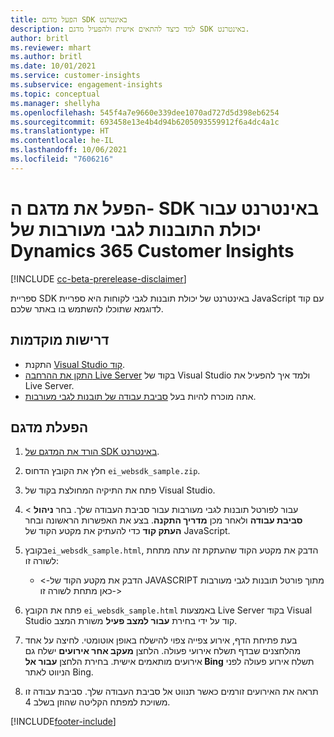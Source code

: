 ```yaml
---
title: הפעל מדגם SDK באינטרנט
description: למד כיצד להתאים אישית ולהפעיל מדגם SDK באינטרנט.
author: britl
ms.reviewer: mhart
ms.author: britl
ms.date: 10/01/2021
ms.service: customer-insights
ms.subservice: engagement-insights
ms.topic: conceptual
ms.manager: shellyha
ms.openlocfilehash: 545f4a7e9660e339dee1070ad727d5d398eb6254
ms.sourcegitcommit: 693458e13e4b4d94b6205093559912f6a4dc4a1c
ms.translationtype: HT
ms.contentlocale: he-IL
ms.lasthandoff: 10/06/2021
ms.locfileid: "7606216"
---
```

# <a name="run-the-web-sdk-sample-for-dynamics-365-customer-insights-engagement-insights-capability"></a>הפעל את מדגם ה- SDK באינטרנט עבור יכולת התובנות לגבי מעורבות של Dynamics 365 Customer Insights

[!INCLUDE [cc-beta-prerelease-disclaimer](includes/cc-beta-prerelease-disclaimer.md)]

ספריית SDK באינטרנט של יכולת תובנות לגבי לקוחות היא ספריית JavaScript עם קוד לדוגמא שתוכלו להשתמש בו באתר שלכם.

## <a name="prerequisites"></a>דרישות מוקדמות

- התקנת [Visual Studio קוד](https://code.visualstudio.com/).
- [התקן את ההרחבה Live Server](https://marketplace.visualstudio.com/items?itemName=ritwickdey.LiveServer) בקוד של Visual Studio ולמד איך להפעיל את Live Server.
- אתה מוכרח להיות בעל [סביבת עבודה של תובנות לגבי מעורבות](create-workspace.md).

## <a name="run-sample"></a>הפעלת מדגם

1. [הורד את המדגם של SDK באינטרנט](https://download.pi.dynamics.com/sdk/EngagementInsightsSamples/ei_websdk_sample.zip).

1. חלץ את הקובץ הדחוס `ei_websdk_sample.zip`.

1. פתח את התיקיה המחולצת בקוד של Visual Studio.

1. עבור לפורטל תובנות לגבי מעורבות עבור סביבת העבודה שלך. בחר **ניהול** > **סביבת עבודה**  ולאחר מכן **מדריך התקנה**. בצע את האפשרות הראשונה ובחר **העתק קוד** כדי להעתיק את מקטע הקוד של JavaScript.

1. בקובץ`ei_websdk_sample.html`, הדבק את מקטע הקוד שהעתקת זה עתה מתחת לשורה זו:

   - <-הדבק את מקטע הקוד של JAVASCRIPT מתוך פורטל תובנות לגבי מעורבות כאן מתחת לשורה זו->

1. פתח את הקובץ `ei_websdk_sample.html` באמצעות Live Server בקוד Visual Studio קוד על ידי בחירת **עבור למצב פעיל** משורת המצב.

1. בעת פתיחת הדף, אירוע צפייה צפוי להישלח באופן אוטומטי. לחיצה על אחד מהלחצנים שבדף תשלח אירועי פעולה. הלחצן **מעקב אחר אירועים** ישלח גם אירועים מותאמים אישית. בחירת הלחצן **עבור אל Bing** תשלח אירוע פעולה לפני הניווט לאתר Bing.

1. תראה את האירועים זורמים כאשר תנווט אל סביבת העבודה שלך. סביבת עבודה זו משויכת למפתח הקליטה שהוזן בשלב 4.


[!INCLUDE[footer-include](../includes/footer-banner.md)]
